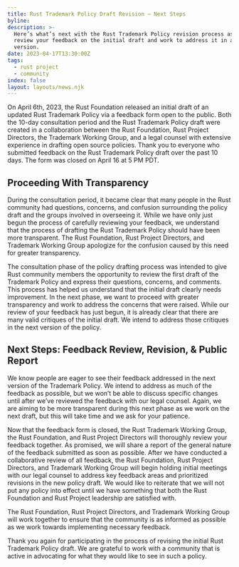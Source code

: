 ```yaml
---
title: Rust Trademark Policy Draft Revision – Next Steps
byline:
description: >-
  Here’s what’s next with the Rust Trademark Policy revision process as we
  review your feedback on the initial draft and work to address it in a new
  version.
date: 2023-04-17T13:30:00Z
tags:
  - rust project
  - community
index: false
layout: layouts/news.njk
---
```

On April 6th, 2023, the Rust Foundation released an initial draft of an updated Rust Trademark Policy via a feedback form open to the public. Both the 10-day consultation period and the Rust Trademark Policy draft were created in a collaboration between the Rust Foundation, Rust Project Directors, the Trademark Working Group, and a legal counsel with extensive experience in drafting open source policies. Thank you to everyone who submitted feedback on the Rust Trademark Policy draft over the past 10 days. The form was closed on April 16 at 5 PM PDT.&nbsp;

## Proceeding With Transparency

During the consultation period, it became clear that many people in the Rust community had questions, concerns, and confusion surrounding the policy draft and the groups involved in overseeing it. While we have only just begun the process of carefully reviewing your feedback, we understand that the process of drafting the Rust Trademark Policy should have been more transparent. The Rust Foundation, Rust Project Directors, and Trademark Working Group apologize for the confusion caused by this need for greater transparency.&nbsp;

The consultation phase of the policy drafting process was intended to give Rust community members the opportunity to review the first draft of the Trademark Policy and express their questions, concerns, and comments. This process has helped us understand that the initial draft clearly needs improvement. In the next phase, we want to proceed with greater transparency and work to address the concerns that were raised. While our review of your feedback has just begun, it is already clear that there are many valid critiques of the initial draft. We intend to address those critiques in the next version of the policy.&nbsp;

## Next Steps: Feedback Review, Revision, & Public Report

We know people are eager to see their feedback addressed in the next version of the Trademark Policy. We intend to address as much of the feedback as possible, but we won’t be able to discuss specific changes until after we’ve reviewed the feedback with our legal counsel. Again, we are aiming to be more transparent during this next phase as we work on the next draft, but this will take time and we ask for your patience.&nbsp;

Now that the feedback form is closed, the Rust Trademark Working Group, the Rust Foundation, and Rust Project Directors will thoroughly review your feedback together. As promised, we will share a report of the general nature of the feedback submitted as soon as possible. After we have conducted a collaborative review of all feedback, the Rust Foundation, Rust Project Directors, and Trademark Working Group will begin holding initial meetings with our legal counsel to address key feedback areas and prioritized revisions in the new policy draft. We would like to reiterate that we will not put any policy into effect until we have something that both the Rust Foundation and Rust Project leadership are satisfied with.

The Rust Foundation, Rust Project Directors, and Trademark Working Group will work together to ensure that the community is as informed as possible as we work towards implementing necessary feedback.&nbsp;

Thank you again for participating in the process of revising the initial Rust Trademark Policy draft. We are grateful to work with a community that is active in advocating for what they would like to see in such a policy.